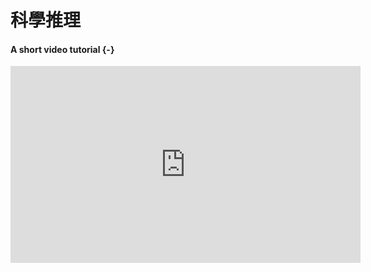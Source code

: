 # 科學推理




















#### A short video tutorial {-}

<iframe width="560" height="315" src="https://www.youtube.com/embed/e235JwmmEcQ" frameborder="0" allow="accelerometer; autoplay; encrypted-media; gyroscope; picture-in-picture" allowfullscreen></iframe>
